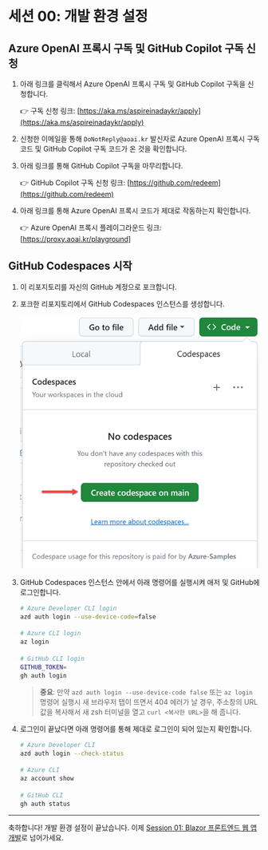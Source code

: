 # 세션 00: 개발 환경 설정

## Azure OpenAI 프록시 구독 및 GitHub Copilot 구독 신청

1. 아래 링크를 클릭해서 Azure OpenAI 프록시 구독 및 GitHub Copilot 구독을 신청합니다.

   👉 구독 신청 링크: [https://aka.ms/aspireinadaykr/apply](https://aka.ms/aspireinadaykr/apply)

1. 신청한 이메일을 통해 `DoNotReply@aoai.kr` 발신자로 Azure OpenAI 프록시 구독 코드 및 GitHub Copilot 구독 코드가 온 것을 확인합니다.
1. 아래 링크를 통해 GitHub Copilot 구독을 마무리합니다.

   👉 GitHub Copilot 구독 신청 링크: [https://github.com/redeem](https://github.com/redeem)

1. 아래 링크를 통해 Azure OpenAI 프록시 코드가 제대로 작동하는지 확인합니다.

   👉 Azure OpenAI 프록시 플레이그라운드 링크: [https://proxy.aoai.kr/playground]

## GitHub Codespaces 시작

1. 이 리포지토리를 자신의 GitHub 계정으로 포크합니다.
1. 포크한 리포지토리에서 GitHub Codespaces 인스턴스를 생성합니다.

   ![GitHub Codespaces 인스턴스 생성하기](./images/00-setup-01.png)

1. GitHub Codespaces 인스턴스 안에서 아래 명령어를 실행시켜 애저 및 GitHub에 로그인합니다.

   ```bash
   # Azure Developer CLI login
   azd auth login --use-device-code=false

   # Azure CLI login
   az login

   # GitHub CLI login
   GITHUB_TOKEN=
   gh auth login
   ```

   > **중요**: 만약 `azd auth login --use-device-code false` 또는 `az login` 명령어 실행시 새 브라우저 탭이 뜨면서 404 에러가 날 경우, 주소창의 URL 값을 복사해서 새 zsh 터미널을 열고 `curl <복사한 URL>`을 해 줍니다.

1. 로그인이 끝났다면 아래 명령어를 통해 제대로 로그인이 되어 있는지 확인합니다.

   ```bash
   # Azure Developer CLI
   azd auth login --check-status

   # Azure CLI
   az account show

   # GitHub CLI
   gh auth status
   ```

---

축하합니다! 개발 환경 설정이 끝났습니다. 이제 [Session 01: Blazor 프론트엔드 웹 앱 개발](./01-blazor-frontend.md)로 넘어가세요.
